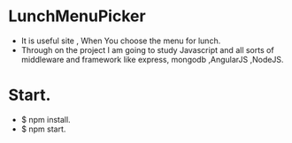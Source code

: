 # LunchMenuPicker
- It is useful site , When You choose the menu for lunch.
- Through on the project I am going to study Javascript and all sorts of middleware and framework like express, mongodb ,AngularJS ,NodeJS.

# Start.
- $ npm install.
- $ npm start.
